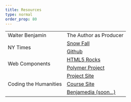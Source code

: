 ```yaml
---
title: Resources 
type: normal
order_prop: 80
---
```



<table class="resources">
  <tbody>
    <tr>
      <td>Walter Benjamin</td>
      <td>The Author as Producer</td>
    </tr>
    <tr>
      <td rowspan="2">NY Times</td>
      <td><a href="http://www.nytimes.com/projects/2012/snow-fall/">Snow Fall</a></td>
    </tr>
    <tr>
      <td><a href="https://github.com/orgs/NYTimes/members">Github</a></td>
    </tr>
    <tr>
      <td rowspan="2">Web Components</td>
      <td><a href="http://www.html5rocks.com/en/tutorials/webcomponents/customelements/">HTML5 Rocks</a></td>
    </tr>
    <tr>
      <td><a href="http://www.polymer-project.org">Polymer Project</a></td>
    </tr>
    <tr>
      <td rowspan="3">Coding the Humanities</td>
      <td><a href="http://www.codingthehumanities.com">Project Site</a></td>
    </tr>
    <tr>
      <td><a href="http://ast.codingthehumanities.com">Course Site</a></td>
    </tr>
    <tr>
      <td><a href="http://benjamedia.herokuapp.com/mississippi.html">Benjamedia (soon...)</a></td>
    </tr>
  </tbody>
</table>


